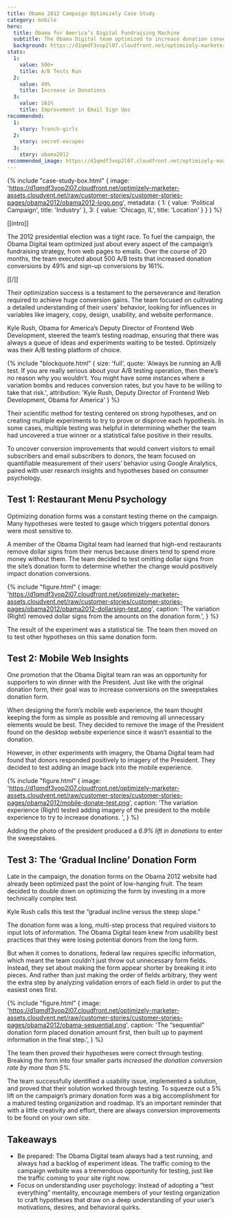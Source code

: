 ```yaml
---
title: Obama 2012 Campaign Optimizely Case Study
category: mobile
hero:
  title: Obama for America’s Digital Fundraising Machine
  subtitle: The Obama Digital team optimized to increase donation conversions 49% over 20 months
  background: https://d1qmdf3vop2l07.cloudfront.net/optimizely-marketer-assets.cloudvent.net/raw/customer-stories/customer-stories-pages/obama2012/obama2012-hero.jpg
stats:
  1:
    value: 500+
    title: A/B Tests Run
  2:
    value: 49%
    title: Increase in Donations
  3:
    value: 161%
    title: Improvement in Email Sign Ups
recommended:
  1:
    story: french-girls
  2:
    story: secret-escapes
  3:
    story: obama2012
recommended_image: https://d1qmdf3vop2l07.cloudfront.net/optimizely-marketer-assets.cloudvent.net/raw/customer-stories/customer-stories-pages/obama2012/obama2012-hero-medium.jpg
---
```

  {% include "case-study-box.html"
      {
      image: 'https://d1qmdf3vop2l07.cloudfront.net/optimizely-marketer-assets.cloudvent.net/raw/customer-stories/customer-stories-pages/obama2012/obama2012-logo.png',
      metadata: {
        1: {
          value: 'Political Campaign',
          title: 'Industry'
        },
        3: {
          value: 'Chicago, IL',
          title: 'Location'
        }
      }
    }
  %}

[[intro]]

The 2012 presidential election was a tight race. To fuel the campaign, the Obama Digital team optimized just about every aspect of the campaign’s fundraising strategy, from web pages to emails. Over the course of 20 months, the team executed about 500 A/B tests that increased donation conversions by 49% and sign-up conversions by 161%.

[[/]]

Their optimization success is a testament to the perseverance and iteration required to achieve huge conversion gains. The team focused on cultivating a detailed understanding of their users’ behavior, looking for influences in variables like imagery, copy, design, usability, and website performance.

Kyle Rush, Obama for America’s Deputy Director of Frontend Web Development, steered the team’s testing roadmap, ensuring that there was always a queue of ideas and experiments waiting to be tested. Optimizely was their A/B testing platform of choice.

{% include "blockquote.html"
  {
    size: 'full',
    quote: 'Always be running an A/B test. If you are really serious about your A/B testing operation, then there’s no reason why you wouldn’t. You might have some instances where a variation bombs and reduces conversion rates, but you have to be willing to take that risk.',
    attribution: 'Kyle Rush, Deputy Director of Frontend Web Development, Obama for America'
  }
%}


Their scientific method for testing centered on strong hypotheses, and on creating multiple experiments to try to prove or disprove each hypothesis. In some cases, multiple testing was helpful in determining whether the team had uncovered a true winner or a statistical false positive in their results.

To uncover conversion improvements that would convert visitors to email subscribers and email subscribers to donors, the team focused on quantifiable measurement of their users’ behavior using Google Analytics, paired with user research insights and hypotheses based on consumer psychology.

## Test 1: Restaurant Menu Psychology

Optimizing donation forms was a constant testing theme on the campaign. Many hypotheses were tested to gauge which triggers potential donors were most sensitive to.

A member of the Obama Digital team had learned that high-end restaurants remove dollar signs from their menus because diners tend to spend more money without them. The team decided to test omitting dollar signs from the site’s donation form to determine whether the change would positively impact donation conversions.

{% include "figure.html"
  {
    image: 'https://d1qmdf3vop2l07.cloudfront.net/optimizely-marketer-assets.cloudvent.net/raw/customer-stories/customer-stories-pages/obama2012/obama2012-dollarsign-test.png',
    caption: 'The variation (Right) removed dollar signs from the amounts on the donation form.',
  }
%}

The result of the experiment was a statistical tie. The team then moved on to test other hypotheses on this same donation form.

## Test 2: Mobile Web Insights

One promotion that the Obama Digital team ran was an opportunity for supporters to win dinner with the President. Just like with the original donation form, their goal was to increase conversions on the sweepstakes donation form.

When designing the form’s mobile web experience, the team thought keeping the form as simple as possible and removing all unnecessary elements would be best. They decided to remove the image of the President found on the desktop website experience since it wasn’t essential to the donation.

However, in other experiments with imagery, the Obama Digital team had found that donors responded positively to imagery of the President. They decided to test adding an image back into the mobile experience.

{% include "figure.html"
  {
    image: 'https://d1qmdf3vop2l07.cloudfront.net/optimizely-marketer-assets.cloudvent.net/raw/customer-stories/customer-stories-pages/obama2012/mobile-donate-test.png',
    caption: 'The variation experience (Right) tested adding imagery of the president to the mobile experience to try to increase donations.
',
  }
%}

Adding the photo of the president produced a *6.9% lift in donations* to enter the sweepstakes.

## Test 3: The ‘Gradual Incline’ Donation Form

Late in the campaign, the donation forms on the Obama 2012 website had already been optimized past the point of low-hanging fruit. The team decided to double down on optimizing the form by investing in a more technically complex test.

Kyle Rush calls this test the “gradual incline versus the steep slope.”

The donation form was a long, multi-step process that required visitors to input lots of information. The Obama Digital team knew from usability best practices that they were losing potential donors from the long form.

But when it comes to donations, federal law requires specific information, which meant the team couldn’t just throw out unnecessary form fields. Instead, they set about making the form appear shorter by breaking it into pieces. And rather than just making the order of fields arbitrary, they went the extra step by analyzing validation errors of each field in order to put the easiest ones first.

{% include "figure.html"
  {
    image: 'https://d1qmdf3vop2l07.cloudfront.net/optimizely-marketer-assets.cloudvent.net/raw/customer-stories/customer-stories-pages/obama2012/obama-sequential.png',
    caption: 'The “sequential” donation form placed donation amount first, then built up to payment information in the final step.',
  }
%}

The team then proved their hypotheses were correct through testing. Breaking the form into four smaller parts *increased the donation conversion rate by more than 5%*.

The team successfully identified a usability issue, implemented a solution, and proved that their solution worked through testing. To squeeze out a 5% lift on the campaign’s primary donation form was a big accomplishment for a matured testing organization and roadmap. It’s an important reminder that with a little creativity and effort, there are always conversion improvements to be found on your own site.

## Takeaways

* Be prepared: The Obama Digital team always had a test running, and always had a backlog of experiment ideas. The traffic coming to the campaign website was a tremendous opportunity for testing, just like the traffic coming to your site right now.
* Focus on understanding user psychology: Instead of adopting a “test everything” mentality, encourage members of your testing organization to craft hypotheses that draw on a deep understanding of your user’s motivations, desires, and behavioral quirks.



